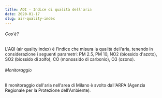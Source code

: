 ```yaml
---
title: AQI - Indice di qualità dell'aria
date: 2020-01-17
slug: air-quality-index
---
```


###### Cos'è?
L'AQI (air quality index) è l'indice che misura la qualità dell'aria, tenendo in considerazione i seguenti parametri: PM 2.5, PM 10, NO2 (biossido d'azoto), SO2 (biossido di zolfo), CO (monossido di carbonio), O3 (ozono).

###### Monitoraggio
Il monitoraggio dell'aria nell'area di Milano è svolto dall'ARPA (Agenzia Regionale per la Protezione dell'Ambiente).